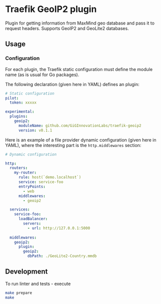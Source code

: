 # Traefik GeoIP2 plugin

Plugin for getting information from MaxMind geo database and pass it to request headers.
Supports GeoIP2 and GeoLite2 databases.

## Usage

### Configuration

For each plugin, the Traefik static configuration must define the module name (as is usual for Go packages).

The following declaration (given here in YAML) defines an plugin:

```yaml
# Static configuration
pilot:
  token: xxxxx

experimental:
  plugins:
    geoip2:
      moduleName: github.com/GiGInnovationLabs/traefik-geoip2
      version: v0.1.1
```

Here is an example of a file provider dynamic configuration (given here in YAML), where the interesting part is the `http.middlewares` section:

```yaml
# Dynamic configuration

http:
  routers:
    my-router:
      rule: host(`demo.localhost`)
      service: service-foo
      entryPoints:
        - web
      middlewares:
        - geoip2

  services:
    service-foo:
      loadBalancer:
        servers:
          - url: http://127.0.0.1:5000
  
  middlewares:
    geoip2:
      plugin:
        geoip2:
          dbPath: ./GeoLite2-Country.mmdb
```

## Development

To run linter and tests - execute

```sh
make prepare
make
```

